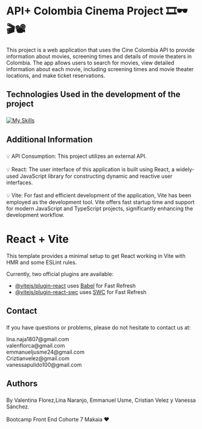 # API+ Colombia Cinema Project 🎞🕶🎬📽

This project is a web application that uses the Cine Colombia API to provide information about movies, screening times and details of movie theaters in Colombia. The app allows users to search for movies, view detailed information about each movie, including screening times and movie theater locations, and make ticket reservations.

<h2 align="left">Technologies Used in the development of the project</h2>

###
[![My Skills](https://skillicons.dev/icons?i=js,html,tailwind,react,vite)](https://skillicons.dev)

<h2 align="left">Additional Information</h2>

###

<p align="left">💡 API Consumption: This project utilizes an external API.<br><br>💡 React: The user interface of this application is built using React, a widely-used JavaScript library for constructing dynamic and reactive user interfaces.<br><br>💡 Vite: For fast and efficient development of the application, Vite has been employed as the development tool. Vite offers fast startup time and support for modern JavaScript and TypeScript projects, significantly enhancing the development workflow.</p>

###

# React + Vite
This template provides a minimal setup to get React working in Vite with HMR and some ESLint rules.

Currently, two official plugins are available:

- [@vitejs/plugin-react](https://github.com/vitejs/vite-plugin-react/blob/main/packages/plugin-react/README.md) uses [Babel](https://babeljs.io/) for Fast Refresh
- [@vitejs/plugin-react-swc](https://github.com/vitejs/vite-plugin-react-swc) uses [SWC](https://swc.rs/) for Fast Refresh
<h2 align="left">Contact</h2>

###

<p align="left">If you have questions or problems, please do not hesitate to contact us at:<br><p>lina.naja1807@gmail.com<br>valenflorca@gmail.com<br>emmanueljusme24@gmail.com<br>Criztianvelez@gmail.com<br>vanessapulido100@gmail.com</p>

###

<h2 align="left">Authors</h2>

###

<p align="left">By Valentina Florez,Lina Naranjo, Emmanuel Usme, Cristian Velez  y Vanessa Sánchez.<br><br>Bootcamp Front End Cohorte 7 Makaia ❤️</p>

###
